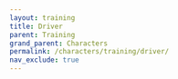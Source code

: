 ```yaml
---
layout: training
title: Driver
parent: Training
grand_parent: Characters
permalink: /characters/training/driver/
nav_exclude: true
---
```

